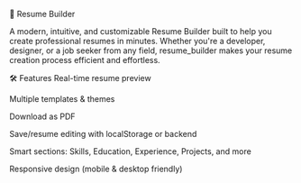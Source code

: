 📄 Resume Builder



A modern, intuitive, and customizable Resume Builder built to help you create professional resumes in minutes. Whether you're a developer, designer, or a job seeker from any field, resume_builder makes your resume creation process efficient and effortless.

🛠️ Features
 Real-time resume preview

 Multiple templates & themes

 Download as PDF

 Save/resume editing with localStorage or backend

 Smart sections: Skills, Education, Experience, Projects, and more

 Responsive design (mobile & desktop friendly)

